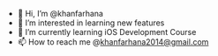 - 👋 Hi, I’m @khanfarhana
- 👀 I’m interested in learning new features
- 🌱 I’m currently learning iOS Development Course
- 📫 How to reach me @khanfarhana2014@gmail.com

<!---
khanfarhana/khanfarhana is a ✨ special ✨ repository because its `README.md` (this file) appears on your GitHub profile.
You can click the Preview link to take a look at your changes.
--->
